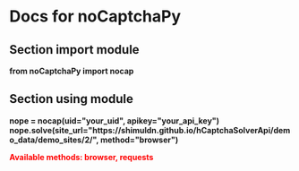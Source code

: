 # Docs for noCaptchaPy


## Section import module

<b>from noCaptchaPy import nocap</p>


## Section using module

<b>
nope = nocap(uid="your_uid", apikey="your_api_key")
nope.solve(site_url="https://shimuldn.github.io/hCaptchaSolverApi/demo_data/demo_sites/2/", method="browser")

  <b style="color:red;">Available methods: browser, requests</b>
</b>

